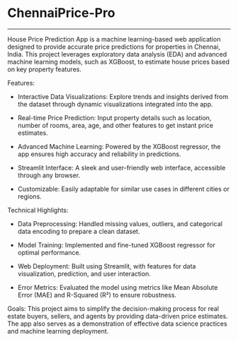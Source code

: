 # ChennaiPrice-Pro
---

House Price Prediction App is a machine learning-based web application designed to provide accurate price predictions for properties in Chennai, India. This project leverages exploratory data analysis (EDA) and advanced machine learning models, such as XGBoost, to estimate house prices based on key property features.

Features:
- Interactive Data Visualizations: Explore trends and insights derived from the dataset through dynamic visualizations integrated into the app.
  
- Real-time Price Prediction: Input property details such as location, number of rooms, area, age, and other features to get instant price estimates.
  
- Advanced Machine Learning: Powered by the XGBoost regressor, the app ensures high accuracy and reliability in predictions.
  
- Streamlit Interface: A sleek and user-friendly web interface, accessible through any browser.
  
- Customizable: Easily adaptable for similar use cases in different cities or regions.
  
Technical Highlights:
- Data Preprocessing: Handled missing values, outliers, and categorical data encoding to prepare a clean dataset.
  
- Model Training: Implemented and fine-tuned XGBoost regressor for optimal performance.

- Web Deployment: Built using Streamlit, with features for data visualization, prediction, and user interaction.

- Error Metrics: Evaluated the model using metrics like Mean Absolute Error (MAE) and R-Squared (R²) to ensure robustness.

Goals:
This project aims to simplify the decision-making process for real estate buyers, sellers, and agents by providing data-driven price estimates. The app also serves as a demonstration of effective data science practices and machine learning deployment.
